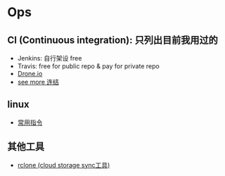 # Ops

## CI (Continuous integration): 只列出目前我用过的

  - Jenkins: 自行架设 free
  - Travis: free for public repo & pay for private repo
  - [Drone.io](https://drone.io/)
  - [see more 连结](https://ithelp.ithome.com.tw/articles/10187137)
  
## linux
  - [常用指令](/ops/linux/command.md#command)

## 其他工具
- [rclone (cloud storage sync工具)](https://rclone.org/docs/#fast-list)
